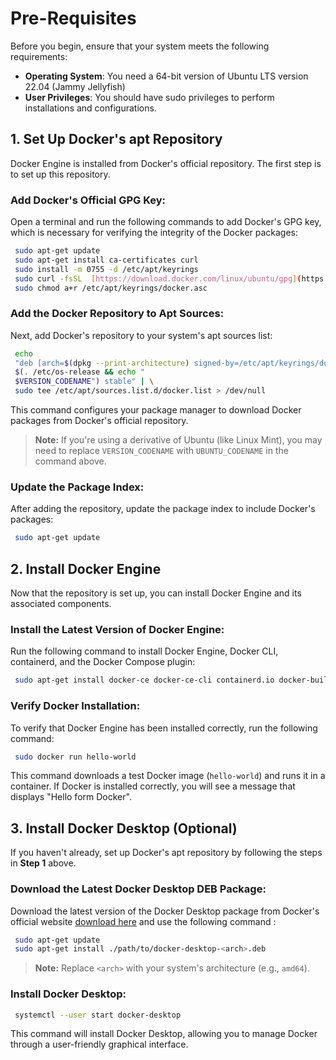 
# Pre-Requisites

Before you begin, ensure that your system meets the following requirements:

-    **Operating System**: You need a 64-bit version of Ubuntu LTS version 22.04 (Jammy Jellyfish) 
-    **User Privileges**: You should have sudo privileges to perform installations and configurations.


## 1\. Set Up Docker's apt Repository

Docker Engine is installed from Docker's official repository. The first step is to set up this repository.

###  Add Docker's Official GPG Key:

 Open a terminal and run the following commands to add Docker's GPG key, which is necessary for verifying the integrity of the Docker packages:
 ```bash
  sudo apt-get update
  sudo apt-get install ca-certificates curl
  sudo install -m 0755 -d /etc/apt/keyrings
  sudo curl -fsSL  [https://download.docker.com/linux/ubuntu/gpg](https://download.docker.com/linux/ubuntu/gpg)  -o /etc/apt/keyrings/docker.asc
  sudo chmod a+r /etc/apt/keyrings/docker.asc
```


### Add the Docker Repository to Apt Sources:
Next, add Docker's repository to your system's apt sources list:
```bash
 echo 
 "deb [arch=$(dpkg --print-architecture) signed-by=/etc/apt/keyrings/docker.asc]  https://download.docker.com/linux/ubuntu 
 $(. /etc/os-release && echo "
 $VERSION_CODENAME") stable" | \
 sudo tee /etc/apt/sources.list.d/docker.list > /dev/null
```

This command configures your package manager to download Docker packages from Docker's official repository.

 >**Note:**  If you're using a derivative of Ubuntu (like Linux Mint), you may need to replace  `VERSION_CODENAME`  with  `UBUNTU_CODENAME`  in the command above.


### Update the Package Index:
After adding the repository, update the package index to include Docker's packages:
```bash
 sudo apt-get update
```

## 2\. Install Docker Engine
Now that the repository is set up, you can install Docker Engine and its associated components.

###  Install the Latest Version of Docker Engine:
Run the following command to install Docker Engine, Docker CLI, containerd, and the Docker Compose plugin:

```bash
 sudo apt-get install docker-ce docker-ce-cli containerd.io docker-buildx-plugin docker-compose-plugin
 ```


### Verify Docker Installation:

To verify that Docker Engine has been installed correctly, run the following command:

```bash
 sudo docker run hello-world
```

This command downloads a test Docker image (`hello-world`) and runs it in a container. If Docker is installed correctly, you will see a message  that displays "Hello form Docker".

## 3\. Install Docker Desktop (Optional)
If you haven't already, set up Docker's apt repository by following the steps in **Step 1** above.

###  Download the Latest Docker Desktop DEB Package:
Download the latest version of the Docker Desktop package from Docker's official website [download here](https://desktop.docker.com/linux/main/amd64/docker-desktop-amd64.deb?utm_source=docker&utm_medium=webreferral&utm_campaign=docs-driven-download-linux-amd64&_gl=1*htpd6r*_ga*MjQyMzUyODk1LjE3MjM4MDUyNzM.*_ga_XJWPQMJYHQ*MTcyMzg2NzU0Ni4yLjEuMTcyMzg2Nzg3Mi40OC4wLjA)
 and use the following command :

``` bash
 sudo apt-get update
 sudo apt-get install ./path/to/docker-desktop-<arch>.deb
```

> **Note:**  Replace  `<arch>`  with your system's architecture (e.g.,  `amd64`).

### Install Docker Desktop:

```bash
 systemctl --user start docker-desktop
```
This command will install Docker Desktop, allowing you to manage Docker through a user-friendly graphical interface.
<!--stackedit_data:
eyJoaXN0b3J5IjpbLTE0MTgyMTg5MzksLTk1OTg3NTExLC00OD
AxNTIyNDcsODE2NzU5MTUyLC0xMDcyMDg0NjU3LC0xNzU3NjEx
ODE1LC05ODQ0NDkyODddfQ==
-->